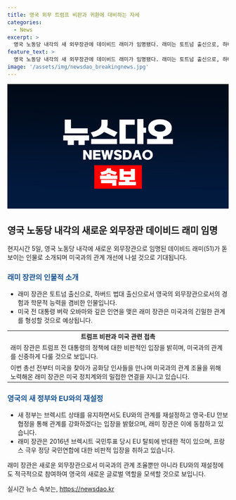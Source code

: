 ```yaml
---
title: 영국 외무 트럼프 비판과 귀환에 대비하는 자세
categories:
  - News
excerpt: >
  영국 노동당 내각의 새 외무장관에 데이비드 래미가 임명됐다. 래미는 토트넘 출신으로, 하버드 법대 출신이자 흑인 영국인으로 알려져 있다. 미국 트럼프 대통령을 비판한 바가 있는 그는 미국과의 관계를 강화하고 대선 결과에 대비하며 공화당과 접촉했다. 영국의 EU 재설정과 국방 지출에 대한 입장을 밝힌 것으로 알려졌으며, 프랑스와의 동맹을 강조하며 르펜을 비판하는 한편 협력을 강조했다.
feature_text: >
  영국 노동당 내각의 새 외무장관에 데이비드 래미가 임명됐다. 래미는 토트넘 출신으로, 하버드 법대 출신이자 흑인 영국인으로 알려져 있다. 미국 트럼프 대통령을 비판한 바가 있는 그는 미국과의 관계를 강화하고 대선 결과에 대비하며 공화당과 접촉했다. 영국의 EU 재설정과 국방 지출에 대한 입장을 밝힌 것으로 알려졌으며, 프랑스와의 동맹을 강조하며 르펜을 비판하는 한편 협력을 강조했다.
image: '/assets/img/newsdao_breakingnews.jpg'
---
```


<p><img src="/assets/img/newsdao_breakingnews.jpg" alt="ontimetimes 속보" /></p>

<h2 data-ke-size="size26">영국 노동당 내각의 새로운 외무장관 데이비드 래미 임명</h2>

<p data-ke-size="size16">현지시간 5일, 영국 노동당 내각에 새로운 외무장관으로 임명된 데이비드 래미(51)가 돋보이는 인물로 소개되며 미국과의 관계 개선에 나설 것으로 기대됩니다.</p>

<h3><b><span style="color: #1a5490;">래미 장관의 인물적 소개</span></b></h3>

<ul>
    <li>래미 장관은 토트넘 출신으로, 하버드 법대 출신으로서 영국의 외무장관으로서의 경험과 학문적 능력을 겸비한 인물입니다.</li>
    <li>미국 전 대통령 버락 오바마와 깊은 인연을 맺은 래미 장관은 미국과의 긴밀한 관계를 형성할 것으로 예상됩니다.</li>
</ul>

<table>
    <tr>
        <td style="text-align: center; height: 17px;"><b>트럼프 비판과 미국 관련 접촉</b></td>
    </tr>
    <tr>
        <td>래미 장관은 트럼프 전 대통령의 정책에 대한 비판적인 입장을 밝히며, 미국과의 관계를 신중하게 다룰 것으로 보입니다.</td>
    </tr>
    <tr>
        <td>이번 총선 전부터 미국을 찾아가 공화당 인사들을 만나며 미국과의 관계 조율을 위해 노력해온 래미 장관은 미국 정치계와의 밀접한 연결을 지니고 있습니다.</td>
    </tr>
</table>

<h3><b><span style="color: #1a5490;">영국의 새 정부와 EU와의 재설정</span></b></h3>

<ul>
    <li>새 정부는 브렉시트 상태를 유지하면서도 EU와의 관계를 재설정하고 영국-EU 안보 협정을 통해 관계를 강화하겠다는 입장을 밝혔으며, 래미 장관은 이에 동참하고 있습니다.</li>
    <li>래미 장관은 2016년 브렉시트 국민투표 당시 EU 탈퇴에 반대한 적이 있으며, 프랑스 극우 정당 국민연합에 대한 비판적 입장을 취하고 있습니다.</li>
</ul>

<p data-ke-size="size16">래미 장관은 새로운 외무장관으로서 미국과의 관계 조율뿐만 아니라 EU와의 재설정에도 적극적으로 참여하여 영국의 새로운 글로벌 역할을 모색할 것으로 보입니다.</p>
실시간 뉴스 속보는, <a href="https://newsdao.kr" rel="dofollow">https://newsdao.kr</a>


